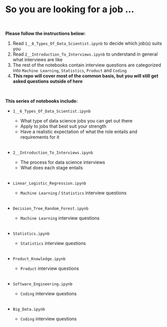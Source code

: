 # So you are looking for a job ...

<br>

**Please follow the instructions below:**

1. Read `1__6_Types_Of_Data_Scientist.ipynb` to decide which job(s) suits you
2. Read `2__Introduction_To_Interviews.ipynb` to understand in general what interviews are like
3. The rest of the notebooks contain interview questions are categorized into `Machine Learning`, `Statistics`, `Product` and `Coding`
4. **This repo will cover most of the common basis, but you will still get asked questions outside of here**

<br>

**This series of notebooks include:**

- `1__6_Types_Of_Data_Scientist.ipynb`
  - What type of data science jobs you can get out there
  - Apply to jobs that best suit your strength
  - Have a realistic expectation of what the role entails and requirements for it
   
  <br>
     
- `2__Introduction_To_Interviews.ipynb`
  - The process for data science interviews
  - What does each stage entails
     
  <br>

- `Linear_Logistic_Regression.ipynb`
  - `Machine Learning` / `Statistics` interview questions

  <br>

- `Decision_Tree_Random_Forest.ipynb`
  - `Machine Learning` interview questions
  
  <br>
  
- `Statistics.ipynb`
  - `Statistics` interview questions
  
  <br>
  
- `Product_Knowledge.ipynb`
  - `Product` interview questions
   
  <br>
  
- `Software_Engineering.ipynb`
  - `Coding` interview questions
  
  <br>
  
- `Big_Data.ipynb`
  - `Coding` interview questions 